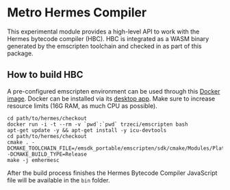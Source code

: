 # Metro Hermes Compiler

This experimental module provides a high-level API to work with the Hermes bytecode compiler (HBC). HBC is integrated as a WASM binary generated by the emscripten toolchain and checked in as part of this package.

## How to build HBC

A pre-configured emscripten environment can be used through this [Docker image](https://hub.docker.com/r/trzeci/emscripten/). Docker can be installed via its [desktop app](https://docs.docker.com/docker-for-mac/). Make sure to increase resource limits (16G RAM, as much CPU as possible).

```
cd path/to/hermes/checkout
docker run -i -t --rm -v `pwd`:`pwd` trzeci/emscripten bash
apt-get update -y && apt-get install -y icu-devtools
cd path/to/hermes/checkout
cmake . -DCMAKE_TOOLCHAIN_FILE=/emsdk_portable/emscripten/sdk/cmake/Modules/Platform/Emscripten.cmake -DCMAKE_BUILD_TYPE=Release
make -j emhermesc
```

After the build process finishes the Hermes Bytecode Compiler JavaScript file will be available in the `bin` folder.
